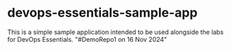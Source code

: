 # devops-essentials-sample-app

This is a simple sample application intended to be used alongside the labs for DevOps Essentials.
"#DemoRepo1 on 16 Nov 2024" 
